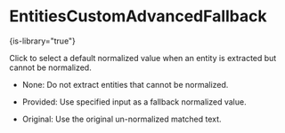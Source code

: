 # EntitiesCustomAdvancedFallback

{is-library="true"}

<snippet id="EntitiesCustomAdvancedFallback_snippet">



Click to select a default normalized value when an entity is extracted but cannot be normalized.

* None: Do not extract entities that cannot be normalized.

* Provided: Use specified input as a fallback normalized value.

* Original: Use the original un-normalized matched text.



</snippet>
